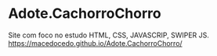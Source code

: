 # Adote.CachorroChorro
Site com foco no estudo HTML, CSS, JAVASCRIP, SWIPER JS.
https://macedocedo.github.io/Adote.CachorroChorro/
